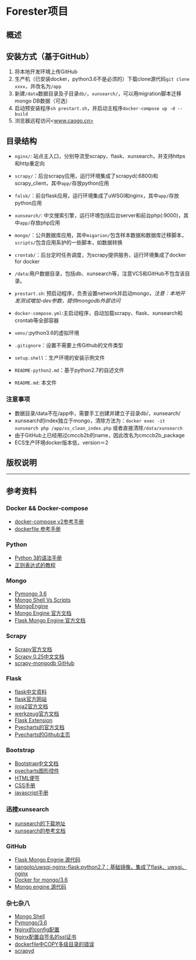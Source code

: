 # Forester项目

## 概述

## 安装方式（基于GitHub）

1. 将本地开发环境上传GitHub
2. 生产机（已安装docker，python3.6不是必须的）下载clone源代码`git clone xxxx`，并改名为`/app`
3. 新建`/data`数据目录及子目录`db/`，`xunsearch/`，可以用migration脚本迁移mongo DB数据（可选）
4. 启动预安装程序`sh prestart.sh`，并启动主程序`docker-compose up -d --build`
5. 浏览器远程访问<www.caogo.cn>

## 目录结构

- `nginx/`: 站点主入口，分别导流至scrapy、flask、xunsearch，并支持https和http重定向
- `scrapy/`：后台scrapy应用，运行环境集成了scrapyd(:6800)和scrapy_client，其中`app/`存放python应用
- `falsk/`：前台flask应用，运行环境集成了uWSGI和nginx，其中`app/`存放python应用
- `xunsearch/`: 中文搜索引擎，运行环境包括后台server和前台php(:9000)，其中`app/`存放php应用
- `mongo/`：公共数据库应用，其中`migarion/`包含样本数据和数据库迁移脚本，`scripts/`包含应用系护的一些脚本，如数据转换
- `crontab/`：后台定时任务调度，为scrapy提供服务，运行环境集成了docker for docker
- `/data`:用户数据目录，包括db、xunsearch等，注意VCS和GitHub不包含该目录。</font>  
- `prestart.sh`: 预启动程序，负责设置network并启动mongo，*注意：本地开发测试增加-dev参数，提供mongodb外部访问*
- `docker-compose.yml`:主启动程序，自动加载scrapy、flask、xunsearch和crontab等全部容器

- `venv/`:python3.6的虚拟环境
- `.gitignore`：设置不需要上传Github的文件类型
- `setup.shell`：生产环境的安装示例文件
- `README-python2.md`：基于python2.7的自述文件
- `README.md`: 本文件

### 注意事项

- 数据目录/data不在/app中，需要手工创建并建立子目录db/，xunsearch/
- xunsearch的index独立于mongo，清除方法为：`docker exec -it xunsearch php /app/xs_clean_index.php` 或者直接清除`/data/xunsearch`
- 由于GitHub上已经用过cmccb2b的name，因此改名为cmccb2b_package
- ECS生产环境docker版本低，version＝2

## 版权说明

---

## 参考资料

### Docker && Docker-compose

- [docker-compose v2参考手册](https://docs.docker.com/compose/compose-file/compose-file-v2/)
- [dockerfile 参考手册](https://docs.docker.com/engine/reference/builder/#usage)

### Python

- [Python 3的语法手册](http://www.runoob.com/python3/python3-tutorial.html)
- [正则表达式的教程](https://www.cnblogs.com/wxshi/p/6827056.html)

### Mongo

- [Pymongo 3.6](https://docs.mongodb.com/getting-started/python/client/)
- [Mongo Shell Vs Scripts](https://docs.mongodb.com/manual/tutorial/write-scripts-for-the-mongo-shell/)
- [MongoEngine](http://docs.mongoengine.org/index.html)
- [Mongo Engine 官方文档](https://mongoengine-odm.readthedocs.io/)
- [Flask Mongo Engine 官方文档](https://flask-mongoengine.readthedocs.io/en/latest/)

### Scrapy

- [Scrapy官方文档](https://docs.scrapy.org/en/latest/index.html#)
- [Scrapy 0.25中文文档](http://scrapy-chs.readthedocs.io/zh_CN/latest/index.html)
- [scrapy-mongodb GitHub](https://github.com/sebdah/scrapy-mongodb)

### Flask

- [flask中文资料](http://docs.jinkan.org/docs/flask/)
- [flask官方网站](http://flask.pocoo.org/docs/0.12/)  
- [jinja2官方文档](http://jinja.pocoo.org/docs/2.10/)
- [werkzeug官方文档](http://werkzeug.pocoo.org/docs/0.14/)
- [Flask Extension](https://wizardforcel.gitbooks.io/flask-extension-docs/content/flask-babel.html)
- [Pyecharts的官方文档](http://pyecharts.org/#/zh-cn/flask)
- [Pyecharts的Github主页](https://github.com/pyecharts/pyecharts)

### Bootstrap

- [Bootstrap中文文档](https://v4.bootcss.com/docs/4.0/getting-started/introduction/)
- [pyecharts图形控件](http://pyecharts.org/#/zh-cn/)
- [HTML便签](http://www.runoob.com/html/html-quicklist.html)
- [CSS手册](http://www.runoob.com/css/css-tutorial.html)
- [javascript手册](http://www.runoob.com/js/js-tutorial.html)

### 迅搜xunsearch

- [xunsearch的下载地址](http://www.xunsearch.com/site/download)  
- [xunsearch的参考文档](http://www.xunsearch.com/doc/php/guide/start.overview)

### GitHub

- [Flask Mongo Engnie 源代码](https://github.com/MongoEngine/flask-mongoengine)
- [tiangolo/uwsgi-nginx-flask:python2.7：基础镜像，集成了flask、uwsgi、nginx](https://github.com/tiangolo/uwsgi-nginx-flask-docker)
- [Docker for mongo/3.6](https://github.com/docker-library/mongo/tree/a504b49bb5cf896fbf3640b4b8cb0d09a25b53ae/3.6)
- [Mongo engine 源代码](https://github.com/MongoEngine/mongoengine)

### 杂七杂八

- [Mongo Shell](https://docs.mongodb.com/manual/mongo/)
- [Pymongo/3.6](http://api.mongodb.com/python/current/index.html)
- [Nginx的config配置](http://seanlook.com/2015/05/17/nginx-install-and-config/)
- [Nginx配置自签名的ssl证书](https://www.liaoxuefeng.com/article/0014189023237367e8d42829de24b6eaf893ca47df4fb5e000)
- [dockerfile中COPY多级目录的错误](https://blog.csdn.net/chent86/article/details/78607319)
- [scrapyd](http://scrapyd.readthedocs.io/en/stable/)


